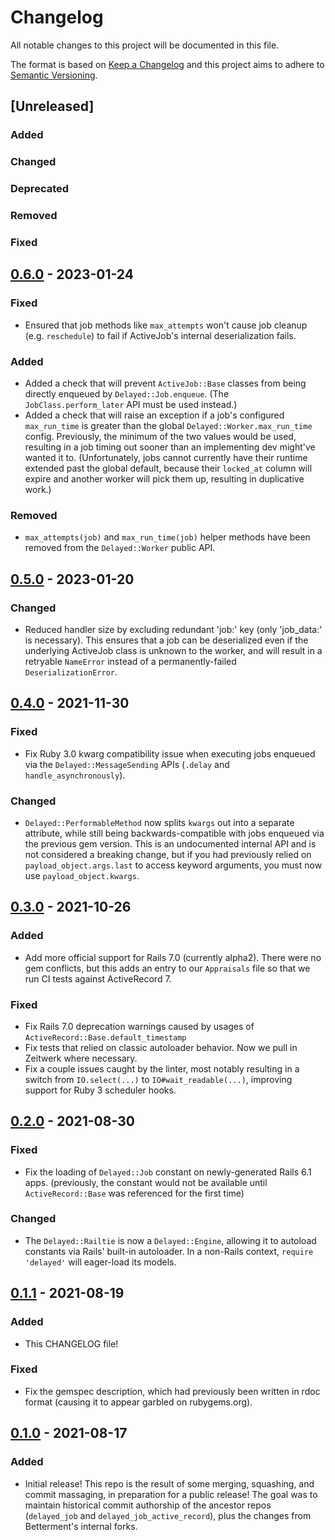 # Changelog
All notable changes to this project will be documented in this file.

The format is based on [Keep a Changelog](http://keepachangelog.com/en/1.0.0/)
and this project aims to adhere to [Semantic Versioning](http://semver.org/spec/v2.0.0.html).

## [Unreleased]
### Added <!-- for new features. -->
### Changed <!-- for changes in existing functionality. -->
### Deprecated <!-- for soon-to-be removed features. -->
### Removed <!-- for now removed features. -->
### Fixed <!-- for any bug fixes. -->

## [0.6.0] - 2023-01-24
### Fixed
- Ensured that job methods like `max_attempts` won't cause job cleanup (e.g.
  `reschedule`) to fail if ActiveJob's internal deserialization fails.
### Added
- Added a check that will prevent `ActiveJob::Base` classes from being directly
  enqueued by `Delayed::Job.enqueue`. (The `JobClass.perform_later` API must be
  used instead.)
- Added a check that will raise an exception if a job's configured
  `max_run_time` is greater than the global `Delayed::Worker.max_run_time`
  config. Previously, the minimum of the two values would be used, resulting in
  a job timing out sooner than an implementing dev might've wanted it to.
  (Unfortunately, jobs cannot currently have their runtime extended past the
  global default, because their `locked_at` column will expire and another
  worker will pick them up, resulting in duplicative work.)
### Removed
- `max_attempts(job)` and `max_run_time(job)` helper methods have been removed
  from the `Delayed::Worker` public API.

## [0.5.0] - 2023-01-20
### Changed
- Reduced handler size by excluding redundant 'job:' key (only 'job_data:' is
  necessary). This ensures that a job can be deserialized even if the underlying
  ActiveJob class is unknown to the worker, and will result in a retryable
  `NameError` instead of a permanently-failed `DeserializationError`.

## [0.4.0] - 2021-11-30
### Fixed
- Fix Ruby 3.0 kwarg compatibility issue when executing jobs enqueued via the
  `Delayed::MessageSending` APIs (`.delay` and `handle_asynchronously`).
### Changed
- `Delayed::PerformableMethod` now splits `kwargs` out into a separate attribute, while still being
  backwards-compatible with jobs enqueued via the previous gem version. This is an undocumented
  internal API and is not considered a breaking change, but if you had previously relied on
  `payload_object.args.last` to access keyword arguments, you must now use `payload_object.kwargs`.

## [0.3.0] - 2021-10-26
### Added
- Add more official support for Rails 7.0 (currently alpha2). There were no gem conflicts, but this
  adds an entry to our `Appraisals` file so that we run CI tests against ActiveRecord 7.
### Fixed
- Fix Rails 7.0 deprecation warnings caused by usages of `ActiveRecord::Base.default_timestamp`
- Fix tests that relied on classic autoloader behavior. Now we pull in Zeitwerk where necessary.
- Fix a couple issues caught by the linter, most notably resulting in a switch from `IO.select(...)`
  to `IO#wait_readable(...)`, improving support for Ruby 3 scheduler hooks.

## [0.2.0] - 2021-08-30
### Fixed
- Fix the loading of `Delayed::Job` constant on newly-generated Rails 6.1 apps. (previously, the
  constant would not be available until `ActiveRecord::Base` was referenced for the first time)
### Changed
- The `Delayed::Railtie` is now a `Delayed::Engine`, allowing it to autoload constants via Rails'
  built-in autoloader. In a non-Rails context, `require 'delayed'` will eager-load its models.

## [0.1.1] - 2021-08-19
### Added
- This CHANGELOG file!
### Fixed
- Fix the gemspec description, which had previously been written in rdoc format (causing it to
  appear garbled on rubygems.org).

## [0.1.0] - 2021-08-17
### Added
- Initial release! This repo is the result of some merging, squashing, and commit massaging, in
  preparation for a public release! The goal was to maintain historical commit authorship of the
  ancestor repos (`delayed_job` and `delayed_job_active_record`), plus the changes from Betterment's
  internal forks.

[0.6.0]: https://github.com/betterment/delayed/compare/v0.5.0...v0.6.0
[0.5.0]: https://github.com/betterment/delayed/compare/v0.4.0...v0.5.0
[0.4.0]: https://github.com/betterment/delayed/compare/v0.3.0...v0.4.0
[0.3.0]: https://github.com/betterment/delayed/compare/v0.2.0...v0.3.0
[0.2.0]: https://github.com/betterment/delayed/compare/v0.1.1...v0.2.0
[0.1.1]: https://github.com/betterment/delayed/compare/v0.1.0...v0.1.1
[0.1.0]: https://github.com/betterment/delayed/releases/tag/v0.1.0
